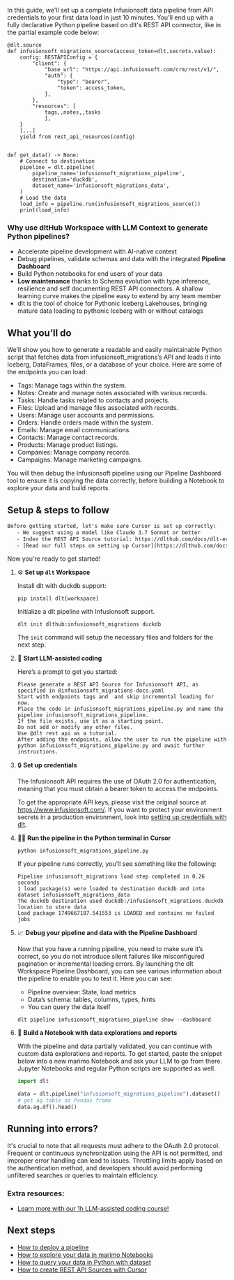 In this guide, we'll set up a complete Infusionsoft data pipeline from API credentials to your first data load in just 10 minutes. You'll end up with a fully declarative Python pipeline based on dlt's REST API connector, like in the partial example code below:

```python-outcome
@dlt.source
def infusionsoft_migrations_source(access_token=dlt.secrets.value):
    config: RESTAPIConfig = {
        "client": {
            "base_url": "https://api.infusionsoft.com/crm/rest/v1/",
            "auth": {
                "type": "bearer",
                "token": access_token,
            },
        },
        "resources": [
            tags,,notes,,tasks
            ],
    }
    [...]
    yield from rest_api_resources(config)


def get_data() -> None:
    # Connect to destination
    pipeline = dlt.pipeline(
        pipeline_name='infusionsoft_migrations_pipeline',
        destination='duckdb',
        dataset_name='infusionsoft_migrations_data', 
    )
    # Load the data
    load_info = pipeline.run(infusionsoft_migrations_source())
    print(load_info) 
```

### Why use dltHub Workspace with LLM Context to generate Python pipelines?

- Accelerate pipeline development with AI-native context
- Debug pipelines, validate schemas and data with the integrated **Pipeline Dashboard**
- Build Python notebooks for end users of your data
- **Low maintenance** thanks to Schema evolution with type inference, resilience and self documenting REST API connectors. A shallow learning curve makes the pipeline easy to extend by any team member
- dlt is the tool of choice for Pythonic Iceberg Lakehouses, bringing mature data loading to pythonic Iceberg with or without catalogs

## What you’ll do

We’ll show you how to generate a readable and easily maintainable Python script that fetches data from infusionsoft_migrations’s API and loads it into Iceberg, DataFrames, files, or a database of your choice. Here are some of the endpoints you can load:

- Tags: Manage tags within the system.
- Notes: Create and manage notes associated with various records.
- Tasks: Handle tasks related to contacts and projects.
- Files: Upload and manage files associated with records.
- Users: Manage user accounts and permissions.
- Orders: Handle orders made within the system.
- Emails: Manage email communications.
- Contacts: Manage contact records.
- Products: Manage product listings.
- Companies: Manage company records.
- Campaigns: Manage marketing campaigns.

You will then debug the Infusionsoft pipeline using our Pipeline Dashboard tool to ensure it is copying the data correctly, before building a Notebook to explore your data and build reports.

## Setup & steps to follow

```default
Before getting started, let's make sure Cursor is set up correctly:
   - We suggest using a model like Claude 3.7 Sonnet or better
   - Index the REST API Source tutorial: https://dlthub.com/docs/dlt-ecosystem/verified-sources/rest_api/ and add it to context as **@dlt rest api**
   - [Read our full steps on setting up Cursor](https://dlthub.com/docs/dlt-ecosystem/llm-tooling/cursor-restapi#23-configuring-cursor-with-documentation)
```

Now you're ready to get started!

1. ⚙️ **Set up `dlt` Workspace**
    
    Install dlt with duckdb support:
    ```shell
    pip install dlt[workspace]
    ```

    Initialize a dlt pipeline with Infusionsoft support.
    ```shell
    dlt init dlthub:infusionsoft_migrations duckdb
    ```

    The `init` command will setup the necessary files and folders for the next step.
    
2. 🤠 **Start LLM-assisted coding**
    
    Here’s a prompt to get you started:
    
    ```prompt
    Please generate a REST API Source for Infusionsoft API, as specified in @infusionsoft_migrations-docs.yaml 
    Start with endpoints tags and  and skip incremental loading for now. 
    Place the code in infusionsoft_migrations_pipeline.py and name the pipeline infusionsoft_migrations_pipeline. 
    If the file exists, use it as a starting point. 
    Do not add or modify any other files. 
    Use @dlt rest api as a tutorial. 
    After adding the endpoints, allow the user to run the pipeline with python infusionsoft_migrations_pipeline.py and await further instructions.
    ```

    
3. 🔒 **Set up credentials** 
    
    The Infusionsoft API requires the use of OAuth 2.0 for authentication, meaning that you must obtain a bearer token to access the endpoints.
    
    To get the appropriate API keys, please visit the original source at https://www.infusionsoft.com/.
    If you want to protect your environment secrets in a production environment, look into [setting up credentials with dlt](https://dlthub.com/docs/walkthroughs/add_credentials).
    
4. 🏃‍♀️ **Run the pipeline in the Python terminal in Cursor**
    
    ```shell
    python infusionsoft_migrations_pipeline.py
    ```
    
    If your pipeline runs correctly, you’ll see something like the following:
    
    ```shell
    Pipeline infusionsoft_migrations load step completed in 0.26 seconds
    1 load package(s) were loaded to destination duckdb and into dataset infusionsoft_migrations_data
    The duckdb destination used duckdb:/infusionsoft_migrations.duckdb location to store data
    Load package 1749667187.541553 is LOADED and contains no failed jobs
    ```
    
5. 📈 **Debug your pipeline and data with the Pipeline Dashboard**

    Now that you have a running pipeline, you need to make sure it’s correct, so you do not introduce silent failures like misconfigured pagination or incremental loading errors. By launching the dlt Workspace Pipeline Dashboard, you can see various information about the pipeline to enable you to test it. Here you can see:
    - Pipeline overview: State, load metrics
    - Data’s schema: tables, columns, types, hints
    - You can query the data itself
    
    ```shell
    dlt pipeline infusionsoft_migrations_pipeline show --dashboard
    ```
    
6. 🐍 **Build a Notebook with data explorations and reports**

    With the pipeline and data partially validated, you can continue with custom data explorations and reports. To get started, paste the snippet below into a new marimo Notebook and ask your LLM to go from there. Jupyter Notebooks and regular Python scripts are supported as well.

    
    ```python
    import dlt

   data = dlt.pipeline("infusionsoft_migrations_pipeline").dataset()
   # get ag table as Pandas frame
   data.ag.df().head()
    ```

## Running into errors?

It's crucial to note that all requests must adhere to the OAuth 2.0 protocol. Frequent or continuous synchronization using the API is not permitted, and improper error handling can lead to issues. Throttling limits apply based on the authentication method, and developers should avoid performing unfiltered searches or queries to maintain efficiency.

### Extra resources:

- [Learn more with our 1h LLM-assisted coding course!](https://www.youtube.com/watch?v=GGid70rnJuM)

## Next steps

- [How to deploy a pipeline](https://dlthub.com/docs/walkthroughs/deploy-a-pipeline)
- [How to explore your data in marimo Notebooks](https://dlthub.com/docs/general-usage/dataset-access/marimo)
- [How to query your data in Python with dataset](https://dlthub.com/docs/general-usage/dataset-access/dataset)
- [How to create REST API Sources with Cursor](https://dlthub.com/docs/dlt-ecosystem/llm-tooling/cursor-restapi)